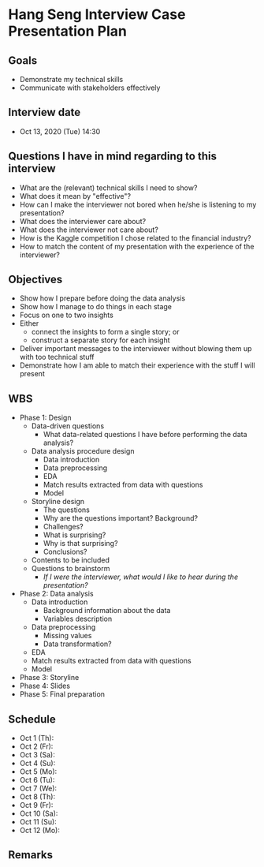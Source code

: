 # Hang Seng Interview Case Presentation Plan
## Goals
-   Demonstrate my technical skills
-   Communicate with stakeholders effectively

## Interview date
-  Oct 13, 2020 (Tue) 14:30

## Questions I have in mind regarding to this interview
-   What are the (relevant) technical skills I need to show?
-   What does it mean by "effective"?
-   How can I make the interviewer not bored when he/she is listening to my presentation?
-   What does the interviewer care about?
-   What does the interviewer not care about?
-   How is the Kaggle competition I chose related to the financial industry?
-   How to match the content of my presentation with the experience of the interviewer?

## Objectives
-   Show how I prepare before doing the data analysis
-   Show how I manage to do things in each stage
-   Focus on one to two insights
-   Either
    -   connect the insights to form a single story; or
    -   construct a separate story for each insight
-   Deliver important messages to the interviewer without blowing them up with too technical stuff
-   Demonstrate how I am able to match their experience with the stuff I will present

## WBS
-   Phase 1: Design
    -   Data-driven questions
        -   What data-related questions I have before performing the data analysis?
    -   Data analysis procedure design
        -   Data introduction
        -   Data preprocessing
        -   EDA
        -   Match results extracted from data with questions
        -   Model
    -   Storyline design
        -   The questions
        -   Why are the questions important? Background?
        -   Challenges?
        -   What is surprising?
        -   Why is that surprising?
        -   Conclusions?
    -   Contents to be included
    -   Questions to brainstorm
        -   *If I were the interviewer, what would I like to hear during the presentation?*
-   Phase 2: Data analysis
    -   Data introduction
        -   Background information about the data
        -   Variables description
    -   Data preprocessing
        -   Missing values
        -   Data transformation?
    -   EDA
    -   Match results extracted from data with questions
    -   Model
-   Phase 3: Storyline
-   Phase 4: Slides
-   Phase 5: Final preparation

## Schedule
-   Oct 1 (Th): 
-   Oct 2 (Fr): 
-   Oct 3 (Sa): 
-   Oct 4 (Su): 
-   Oct 5 (Mo): 
-   Oct 6 (Tu): 
-   Oct 7 (We): 
-   Oct 8 (Th): 
-   Oct 9 (Fr): 
-   Oct 10 (Sa): 
-   Oct 11 (Su): 
-   Oct 12 (Mo): 
## Remarks